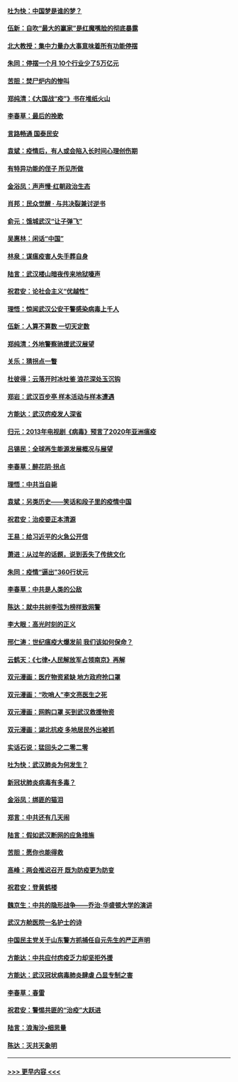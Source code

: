 #### [吐为快：中国梦是谁的梦？](../pages/nsc993/n11906564.md?t=03020702) 
#### [伍新：自吹“最大的赢家”是红魔嘴脸的彻底暴露](../pages/nsc993/n11906407.md?t=03020702) 
#### [北大教授：集中力量办大事意味着所有功能停摆](../pages/nsc993/n11904800.md?t=03020702) 
#### [朱同：停摆一个月 10个行业少了5万亿元](../pages/nsc993/n11904498.md?t=03020702) 
#### [苦胆：焚尸炉内的惨叫](../pages/nsc993/n11904479.md?t=03020702) 
#### [郑纯清：《大国战“疫”》书在堆纸火山](../pages/nsc993/n11904450.md?t=03020702) 
#### [李春草：最后的挽歌](../pages/nsc993/n11904441.md?t=03020702) 
#### [言路畅通 国泰民安](../pages/nsc993/n11904222.md?t=03020702) 
#### [袁斌：疫情后，有人或会陷入长时间心理创伤期](../pages/nsc993/n11901514.md?t=03020702) 
#### [有特异功能的侄子 所见所做](../pages/nsc993/n11901154.md?t=03020702) 
#### [金浴凤：声声慢‧红朝政治生态](../pages/nsc993/n11899553.md?t=03020702) 
#### [肖邦：民众觉醒 · 与共决裂兼讨逆书](../pages/nsc993/n11898435.md?t=03020702) 
#### [俞元：饿城武汉“让子弹飞”](../pages/nsc993/n11898344.md?t=03020702) 
#### [吴惠林：闲话“中国”](../pages/nsc993/n11898182.md?t=03020702) 
#### [林泉：谋瘟疫害人失手葬自身](../pages/nsc993/n11897892.md?t=03020702) 
#### [陆言：武汉楼山暗夜传来地狱嚎声](../pages/nsc993/n11897033.md?t=03020702) 
#### [祝君安：论社会主义“优越性”](../pages/nsc993/n11897005.md?t=03020702) 
#### [理悟：惊闻武汉公安干警感染病毒上千人](../pages/nsc993/n11896947.md?t=03020702) 
#### [伍新：人算不算数 一切天定数](../pages/nsc993/n11893372.md?t=03020702) 
#### [郑纯清：外地警察驰援武汉展望](../pages/nsc993/n11893115.md?t=03020702) 
#### [关乐：猜拐点一瞥](../pages/nsc993/n11893020.md?t=03020702) 
#### [杜彼得：云落开时冰吐鉴 浪花深处玉沉钩](../pages/nsc993/n11892107.md?t=03020702) 
#### [郑岩：武汉百步亭 样本活动与样本遭遇](../pages/nsc993/n11892310.md?t=03020702) 
#### [方能达：武汉疠疫发人深省](../pages/nsc993/n11891376.md?t=03020702) 
#### [归元：2013年电视剧《病毒》预言了2020年亚洲瘟疫](../pages/nsc993/n11891126.md?t=03020702) 
#### [吕锡民：全球再生能源发展概况与展望](../pages/nsc993/n11890613.md?t=03020702) 
#### [李春草：醉花阴·拐点](../pages/nsc993/n11890567.md?t=03020702) 
#### [理悟：中共当自毙](../pages/nsc993/n11890559.md?t=03020702) 
#### [袁斌：另类历史——笑话和段子里的疫情中国](../pages/nsc993/n11889243.md?t=03020702) 
#### [祝君安：治疫要正本清源](../pages/nsc993/n11889085.md?t=03020702) 
#### [王易：给习近平的火急公开信](../pages/nsc993/n11888225.md?t=03020702) 
#### [萧进：从过年的话题，说到丢失了传统文化](../pages/nsc993/n11887732.md?t=03020702) 
#### [朱同：疫情“逼出”360行状元](../pages/nsc993/n11887678.md?t=03020702) 
#### [李春草：中共是人类的公敌](../pages/nsc993/n11887656.md?t=03020702) 
#### [陈达：就中共树李弦为榜样致网警](../pages/nsc993/n11887625.md?t=03020702) 
#### [李大眼：高光时刻的正义](../pages/nsc993/n11887585.md?t=03020702) 
#### [邢仁涛：世纪瘟疫大爆发前 我们该如何保命？](../pages/nsc993/n11887535.md?t=03020702) 
#### [云鹤天：《七律▪人民解放军占领南京》再解](../pages/nsc993/n11887524.md?t=03020702) 
#### [双元漫画：医疗物资紧缺 地方政府抢口罩](../pages/nsc993/n11884744.md?t=03020702) 
#### [双元漫画：“吹哨人”李文亮医生之死](../pages/nsc993/n11884705.md?t=03020702) 
#### [双元漫画：网购口罩 买到武汉救援物资](../pages/nsc993/n11884670.md?t=03020702) 
#### [双元漫画：湖北抗疫 多地居民外出被抓](../pages/nsc993/n11884643.md?t=03020702) 
#### [实话石说：猛回头之二零二零](../pages/nsc993/n11883968.md?t=03020702) 
#### [吐为快：武汉肺炎为何发生？](../pages/nsc993/n11882180.md?t=03020702) 
#### [新冠状肺炎病毒有多毒？](../pages/nsc993/n11881790.md?t=03020702) 
#### [金浴凤：绑匪的猫泪](../pages/nsc993/n11880664.md?t=03020702) 
#### [郑言：中共还有几天闹](../pages/nsc993/n11880645.md?t=03020702) 
#### [陆言：假如武汉断网的应急措施](../pages/nsc993/n11880619.md?t=03020702) 
#### [苦胆：愿你也能得救](../pages/nsc993/n11880601.md?t=03020702) 
#### [高峰：两会推迟召开  既为防疫更为防变](../pages/nsc993/n11879977.md?t=03020702) 
#### [祝君安：登黄鹤楼](../pages/nsc993/n11880583.md?t=03020702) 
#### [魏京生：中共的隐形战争——乔治‧华盛顿大学的演讲](../pages/nsc993/n11879765.md?t=03020702) 
#### [武汉方舱医院一名护士的诗](../pages/nsc993/n11878480.md?t=03020702) 
#### [中国民主党关于山东警方抓捕任自元先生的严正声明](../pages/nsc993/n11877506.md?t=03020702) 
#### [方能达：中共应付疠疫乏力却坚拒外援](../pages/nsc993/n11877497.md?t=03020702) 
#### [方能达：武汉冠状病毒肺炎肆虐 凸显专制之害](../pages/nsc993/n11877475.md?t=03020702) 
#### [李春草：春雷](../pages/nsc993/n11876287.md?t=03020702) 
#### [祝君安：警惕共匪的“治疫”大跃进](../pages/nsc993/n11876084.md?t=03020702) 
#### [陆言：浪淘沙•细思量](../pages/nsc993/n11876071.md?t=03020702) 
#### [陈达：灭共天象明](../pages/nsc993/n11876063.md?t=03020702) 

----
#### [ >>> 更早内容 <<< ](../indexes/nsc993-earlier.md)
